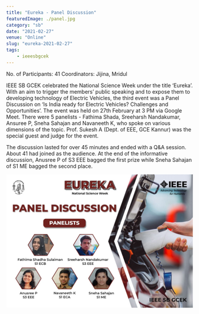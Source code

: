```yaml
---
title: "Eureka - Panel Discussion"
featuredImage: ./panel.jpg
category: "sb"
date: "2021-02-27"
venue: "Online"
slug: "eureka-2021-02-27"
tags:
    - ieeesbgcek
---
```

No. of Participants: 41
Coordinators: Jijina, Mridul

IEEE SB GCEK celebrated the National Science Week under the title ‘Eureka’.
With an aim to trigger the members’ public speaking and to expose them to developing technology of Electric Vehicles, the third event was a Panel Discussion on ‘Is India ready for Electric Vehicles? Challenges and Opportunities’.
The event was held on 27th February at 3 PM via Google Meet. There were 5 panelists - Fathima Shada, Sreeharsh Nandakumar, Ansuree P, Sneha Sahajan and 
Navaneeth K, who spoke on various dimensions of the topic. Prof. Sukesh A (Dept. of EEE, GCE Kannur) was the special guest and judge for the event.

The discussion lasted for over 45 minutes and ended with a Q&A session. About 41 had joined as the audience.
At the end of the informative discussion, Anusree P of S3 EEE bagged the first prize while Sneha Sahajan of S1 ME bagged the second place.


![winner](./panel2.jpg)

